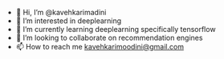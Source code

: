 - 👋 Hi, I’m @kavehkarimadini
- 👀 I’m interested in deeplearning
- 🌱 I’m currently learning deeplearning specifically tensorflow
- 💞️ I’m looking to collaborate on recommendation engines
- 📫 How to reach me kavehkarimoodini@gmail.com

<!---
kavehkarimadini/kavehkarimadini is a ✨ special ✨ repository because its `README.md` (this file) appears on your GitHub profile.
You can click the Preview link to take a look at your changes.
--->
